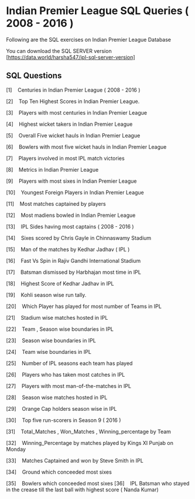 # Indian Premier League SQL Queries ( 2008 - 2016 )

Following are the SQL exercises on Indian Premier League Database

You can download the SQL SERVER version [https://data.world/harsha547/ipl-sql-server-version]

##  SQL Questions



[1]   &nbsp;&nbsp; Centuries in Indian Premier League ( 2008 - 2016 )


[2]   &nbsp;&nbsp; Top Ten Highest Scores in Indian Premier League.


[3]   &nbsp;&nbsp; Players with most centuries in Indian Premier League


[4]   &nbsp;&nbsp; Highest wicket takers in Indian Premier League


[5]   &nbsp;&nbsp; Overall Five wicket hauls in Indian Premier League


[6]   &nbsp;&nbsp; Bowlers with most five wicket hauls in Indian Premier League


[7]   &nbsp;&nbsp; Players involved in most IPL match victories


[8]   &nbsp;&nbsp; Metrics in Indian Premier League


[9]   &nbsp;&nbsp; Players with most sixes in Indian Premier League


[10]  &nbsp;&nbsp; Youngest Foreign Players in Indian Premier League


[11]  &nbsp;&nbsp; Most matches captained by players


[12]  &nbsp;&nbsp; Most madiens bowled in Indian Premier League


[13]  &nbsp;&nbsp; IPL Sides having most captains ( 2008 - 2016 )


[14]  &nbsp;&nbsp; Sixes scored by Chris Gayle in Chinnaswamy Stadium


[15]  &nbsp;&nbsp; Man of the matches by Kedhar Jadhav ( IPL )


[16]  &nbsp;&nbsp; Fast Vs Spin in Rajiv Gandhi International Stadium


[17]  &nbsp;&nbsp; Batsman dismissed by Harbhajan most time in IPL


[18]  &nbsp;&nbsp; Highest Score of Kedhar Jadhav in IPL


[19]  &nbsp;&nbsp; Kohli season wise run tally.


[20]  &nbsp;&nbsp; Which Player has played for most number of Teams in IPL


[21]  &nbsp;&nbsp; Stadium wise matches hosted in IPL


[22]  &nbsp;&nbsp; Team , Season wise boundaries in IPL


[23]  &nbsp;&nbsp; Season wise boundaries in IPL


[24]  &nbsp;&nbsp; Team wise boundaries in IPL


[25]  &nbsp;&nbsp; Number of IPL seasons each team has played


[26]  &nbsp;&nbsp; Players who has taken most catches in IPL


[27]  &nbsp;&nbsp; Players with most man-of-the-matches in IPL


[28]  &nbsp;&nbsp; Season wise matches hosted in IPL


[29]  &nbsp;&nbsp; Orange Cap holders season wise in IPL


[30]  &nbsp;&nbsp; Top five run-scorers in Season 9 ( 2016 )


[31]  &nbsp;&nbsp; Total_Matches , Won_Matches , Winning_percentage by Team 


[32]  &nbsp;&nbsp; Winning_Percentage by matches played by Kings XI Punjab on Monday


[33]  &nbsp;&nbsp; Matches Captained  and won by Steve Smith in IPL 


[34]  &nbsp;&nbsp; Ground which conceeded most sixes


[35]  &nbsp;&nbsp; Bowlers which conceeded most sixes
[36]  &nbsp;&nbsp; IPL Batsman who stayed in the crease till the last ball with highest score ( Nanda Kumar)